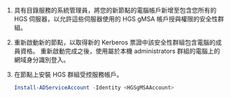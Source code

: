 1. 具有目錄服務的系統管理員，將您的新節點的電腦帳戶新增至包含您所有的 HGS 伺服器，以允許這些伺服器使用的 HGS gMSA 帳戶授與權限的安全性群組。

2. 重新啟動新的節點，以取得新的 Kerberos 票證中該安全性群組包含電腦的成員資格。 重新啟動完成之後，使用屬於本機 administrators 群組的電腦上的網域身分識別登入。

3. 在節點上安裝 HGS 群組受控服務帳戶。

   ```powershell
   Install-ADServiceAccount -Identity <HGSgMSAAccount>
   ```
